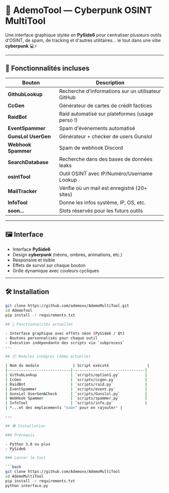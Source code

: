 # 🧠 AdemoTool — Cyberpunk OSINT MultiTool

Une interface graphique stylée en **PySide6** pour centraliser plusieurs outils d'OSINT, de spam, de tracking et d'autres utilitaires... le tout dans une vibe **cyberpunk** 💻⚡


---

## 🚀 Fonctionnalités incluses

| Bouton                  | Description                                         |
|------------------------|-----------------------------------------------------|
| **GithubLookup**       | Recherche d'informations sur un utilisateur GitHub  |
| **CcGen**              | Générateur de cartes de crédit factices             |
| **RaidBot**            | Raid automatisé sur plateformes (usage perso !)     |
| **EventSpammer**       | Spam d'événements automatisé                        |
| **GunsLol UserGen**    | Générateur + checker de users Gunslol               |
| **Webhook Spammer**    | Spam de webhook Discord                             |
| **SearchDatabase**     | Recherche dans des bases de données leaks           |
| **osintTool**          | Outil OSINT avec IP/Numéro/Username Lookup          |
| **MailTracker**        | Vérifie où un mail est enregistré (20+ sites)       |
| **InfoTool**           | Donne les infos système, IP, OS, etc.               |
| **soon...**            | Slots réservés pour les futurs outils               |

---

## 🖼️ Interface

- Interface **PySide6**
- Design **cyberpunk** (néons, ombres, animations, etc.)
- Responsive et lisible
- Effets de survol sur chaque bouton
- Grille dynamique avec couleurs cycliques

---

## 🛠️ Installation

```bash
git clone https://github.com/ademoxx/AdemoMultiTool.git
cd AdemoTool
pip install -r requirements.txt

## 🚀 Fonctionnalités actuelles

- Interface graphique avec effets néon (PySide6 / Qt)
- Boutons personnalisés pour chaque outil
- Exécution indépendante des scripts via `subprocess`
---

## 📦 Modules intégrés (démo actuelle)

| Nom du module               | Script exécuté                 |
|----------------------------|--------------------------------|
| GithubLookup               | `scripts/option1.py`           |
| CcGen                      | `scripts/ccgen.py`             |
| RaidBot                    | `scripts/raid.py`              |
| EventSpammer               | `scripts/event.py`             |
| GunsLol UserGen&Check      | `scripts/Gunslol.py`           |
| WebHook Spammer            | `scripts/spammer.py`           |
| InfoTool                   | `scripts/info.py`              |
| *...et des emplacements "soon" pour en rajouter* |

---

## 🛠️ Installation

### Prérequis

- Python 3.8 ou plus
- PySide6

### Lancer le tool

```bash
git clone https://github.com/Ademoxx/AdemoMultiTool
cd AdemoMultiTool
pip install -r requirements.txt
python interface.py
